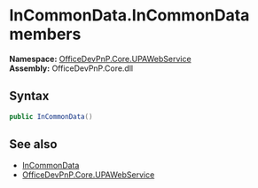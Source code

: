 # InCommonData.InCommonData members 
  

**Namespace:** [OfficeDevPnP.Core.UPAWebService](OfficeDevPnP.Core.UPAWebService.md)  
**Assembly:** OfficeDevPnP.Core.dll  
## Syntax
```C#
public InCommonData()
```
## See also
- [InCommonData](OfficeDevPnP.Core.UPAWebService.InCommonData.md)
- [OfficeDevPnP.Core.UPAWebService](OfficeDevPnP.Core.UPAWebService.md)
